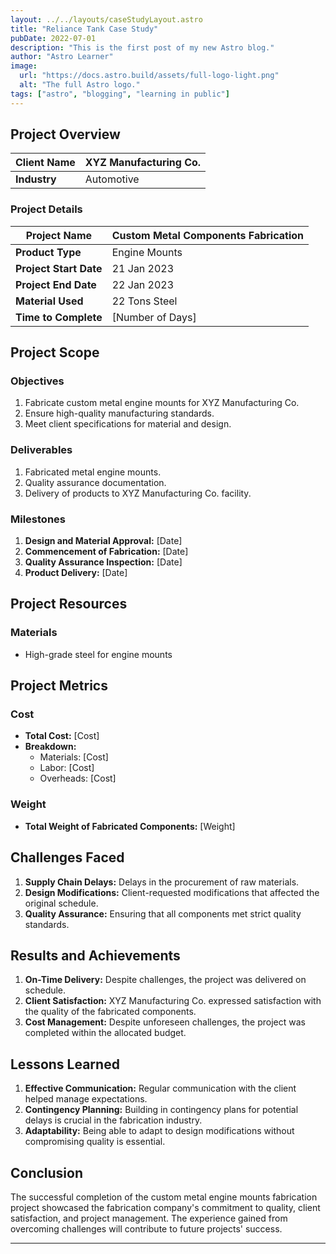 ```yaml
---
layout: ../../layouts/caseStudyLayout.astro
title: "Reliance Tank Case Study"
pubDate: 2022-07-01
description: "This is the first post of my new Astro blog."
author: "Astro Learner"
image:
  url: "https://docs.astro.build/assets/full-logo-light.png"
  alt: "The full Astro logo."
tags: ["astro", "blogging", "learning in public"]
---
```


## Project Overview

| **Client Name** | XYZ Manufacturing Co. |
| --------------- | --------------------- |
| **Industry**    | Automotive            |

### Project Details

<div class="case-study-table">

| **Project Name**       | Custom Metal Components Fabrication |
| ---------------------- | ----------------------------------- |
| **Product Type**       | Engine Mounts                       |
| **Project Start Date** | 21 Jan 2023                         |
| **Project End Date**   | 22 Jan 2023                         |
| **Material Used**      | 22 Tons Steel                       |
| **Time to Complete**   | [Number of Days]                    |

</div>

## Project Scope

### Objectives

1. Fabricate custom metal engine mounts for XYZ Manufacturing Co.
2. Ensure high-quality manufacturing standards.
3. Meet client specifications for material and design.

### Deliverables

1. Fabricated metal engine mounts.
2. Quality assurance documentation.
3. Delivery of products to XYZ Manufacturing Co. facility.

### Milestones

1. **Design and Material Approval:** [Date]
2. **Commencement of Fabrication:** [Date]
3. **Quality Assurance Inspection:** [Date]
4. **Product Delivery:** [Date]

## Project Resources

### Materials

- High-grade steel for engine mounts

## Project Metrics

### Cost

- **Total Cost:** [Cost]
- **Breakdown:**
  - Materials: [Cost]
  - Labor: [Cost]
  - Overheads: [Cost]

### Weight

- **Total Weight of Fabricated Components:** [Weight]

## Challenges Faced

1. **Supply Chain Delays:** Delays in the procurement of raw materials.
2. **Design Modifications:** Client-requested modifications that affected the original schedule.
3. **Quality Assurance:** Ensuring that all components met strict quality standards.

## Results and Achievements

1. **On-Time Delivery:** Despite challenges, the project was delivered on schedule.
2. **Client Satisfaction:** XYZ Manufacturing Co. expressed satisfaction with the quality of the fabricated components.
3. **Cost Management:** Despite unforeseen challenges, the project was completed within the allocated budget.

## Lessons Learned

1. **Effective Communication:** Regular communication with the client helped manage expectations.
2. **Contingency Planning:** Building in contingency plans for potential delays is crucial in the fabrication industry.
3. **Adaptability:** Being able to adapt to design modifications without compromising quality is essential.

## Conclusion

The successful completion of the custom metal engine mounts fabrication project showcased the fabrication company's commitment to quality, client satisfaction, and project management. The experience gained from overcoming challenges will contribute to future projects' success.

---
